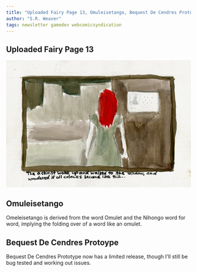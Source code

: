 ```yaml
---
title: "Uploaded Fairy Page 13, Omuleisetango, Bequest De Cendres Prototype"
author: "S.R. Weaver"
tags: newsletter gamedev webcomicsyndication
---
```

## Uploaded Fairy Page 13
![Page 13](https://raw.githubusercontent.com/BequestDeCendresStudios/BequestDeCendresBlog/refs/heads/main/images/Pages/page13.jpg)

## Omuleisetango
Omeleisetango is derived from the word Omulet and the Nihongo word for word, implying the folding over of a word like an omulet.

## Bequest De Cendres Protoype
Bequest De Cendres Prototype now has a limited release, though I'll still be bug tested and working out issues.
